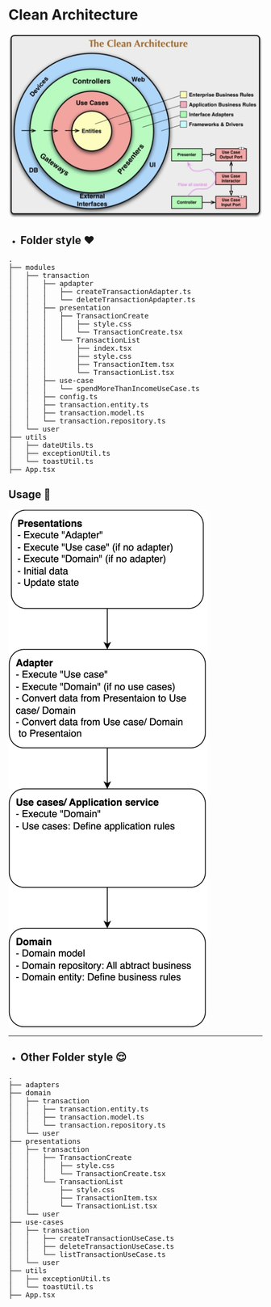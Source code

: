 # Clean Architecture
<img src="./clean-architecture.webp"/>

- ## Folder style ❤️
<pre>
.
├── modules
│   ├── transaction
│   │   ├── apdapter
│   │   │   ├── createTransactionAdapter.ts
│   │   │   └── deleteTransactionApdapter.ts
│   │   ├── presentation
│   │   │   ├── TransactionCreate
│   │   │   │   ├── style.css
│   │   │   │   └── TransactionCreate.tsx
│   │   │   └── TransactionList
│   │   │       ├── index.tsx
│   │   │       ├── style.css
│   │   │       ├── TransactionItem.tsx
│   │   │       └── TransactionList.tsx
│   │   ├── use-case
│   │   │   └── spendMoreThanIncomeUseCase.ts
│   │   ├── config.ts
│   │   ├── transaction.entity.ts
│   │   ├── transaction.model.ts
│   │   └── transaction.repository.ts
│   └── user
├── utils
│   ├── dateUtils.ts
│   ├── exceptionUtil.ts
│   └── toastUtil.ts
├── App.tsx
</pre>

## Usage 💪

<img src="./Clean-architecture-usage.png" style="max-width: 400px;"/>


--- 
- ## Other Folder style 😌
<pre>
.
├── adapters
├── domain
│   ├── transaction
│   │   ├── transaction.entity.ts
│   │   ├── transaction.model.ts
│   │   └── transaction.repository.ts
│   └── user
├── presentations
│   ├── transaction
│   │   ├── TransactionCreate
│   │   │   ├── style.css
│   │   │   └── TransactionCreate.tsx
│   │   └── TransactionList
│   │       ├── style.css
│   │       ├── TransactionItem.tsx
│   │       └── TransactionList.tsx
│   └── user
├── use-cases
│   ├── transaction
│   │   ├── createTransactionUseCase.ts
│   │   ├── deleteTransactionUseCase.ts
│   │   └── listTransactionUseCase.ts
│   └── user
├── utils
│   ├── exceptionUtil.ts
│   └── toastUtil.ts
├── App.tsx
</pre>